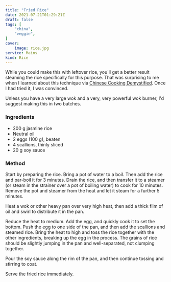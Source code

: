 ```yaml
---
title: "Fried Rice"
date: 2021-07-21T01:29:21Z
draft: false
tags: [
    "china",
    "veggie",
]
cover:
    image: rice.jpg
service: Mains
kind: Rice
---
```


While you could make this with leftover rice, you'll get a better result steaming the rice specifically for this purpose. That was surprising to me when I learned about this technique via [Chinese Cooking Demystified](https://www.youtube.com/c/ChineseCookingDemystified). Once I had tried it, I was convinced.

Unless you have a very large wok and a very, very powerful wok burner, I'd suggest making this in two batches. 

### Ingredients

* 200 g jasmine rice
* Neutral oil
* 2 eggs (100 g), beaten
* 4 scallions, thinly sliced
* 20 g soy sauce

### Method

Start by preparing the rice. Bring a pot of water to a boil. Then add the rice and par-boil it for 3 minutes. Drain the rice, and then transfer it to a steamer (or steam in the strainer over a pot of boiling water) to cook for 10 minutes. Remove the pot and steamer from the heat and let it steam for a further 5 minutes.

Heat a wok or other heavy pan over very high heat, then add a thick film of oil and swirl to distribute it in the pan. 

Reduce the heat to medium. Add the egg, and quickly cook it to set the bottom. Push the egg to one side of the pan, and then add the scallions and steamed rice. Bring the heat to high and toss the rice together with the other ingredients, breaking up the egg in the process. The grains of rice should be slightly jumping in the pan and well-separated, not clumping together.

Pour the soy sauce along the rim of the pan, and then continue tossing and stirring to coat.

Serve the fried rice immediately.
